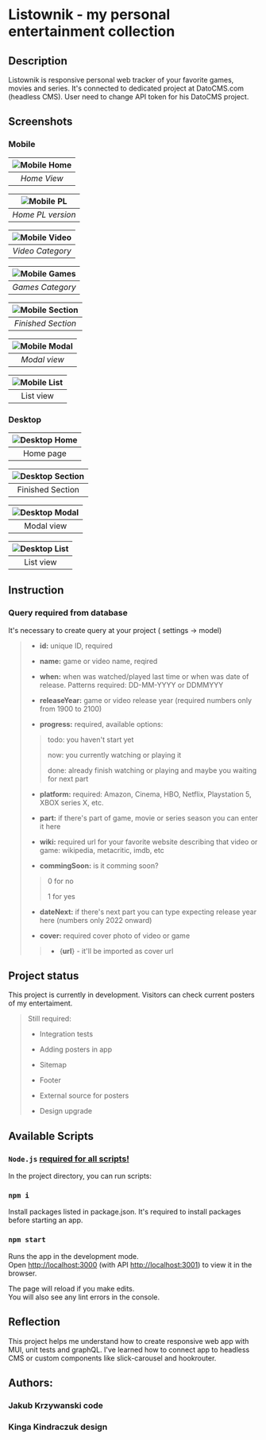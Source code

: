# Listownik - my personal entertainment collection

## Description

Listownik is responsive personal web tracker of your favorite games, movies and series.
It's connected to dedicated project at DatoCMS.com (headless CMS). User need to change API token for his DatoCMS project.

## Screenshots 

### Mobile 

|![Mobile Home](IMG/../public/IMG/screenshots/Mobile_ENG_top.png)|
|:--:|
|*Home View*|

|![Mobile PL](IMG/../public/IMG/screenshots/Mobile_PL_top.png)|
|:--:|
|*Home PL version*|

|![Mobile Video](IMG/../public/IMG/screenshots/Mobile_ENG_video.png)|
|:--:|
|*Video Category*|

|![Mobile Games](IMG/../public/IMG/screenshots/Mobile_ENG_games.png)|
|:--:|
|*Games Category*|

|![Mobile Section](IMG/../public/IMG/screenshots/Mobile_ENG_bottom.png)|
|:--:|
|*Finished Section*|

|![Mobile Modal](IMG/../public/IMG/screenshots/Mobile_ENG_info.png)|
|:--:|
|*Modal view*|

|![Mobile List](IMG/../public/IMG/screenshots/Mobile_ENG_list.png)|
|:--:|
|List view|

### Desktop 
|![Desktop Home](IMG/../public/IMG/screenshots/Desktop_ENG_top.png)|
|:--:|
|Home page|

|![Desktop Section](IMG/../public/IMG/screenshots/Desktop_ENG_bottom.png)|
|:--:|
|Finished Section|

|![Desktop Modal](IMG/../public/IMG/screenshots/Desktop_ENG_info.png)|
|:--:|
|Modal view|

|![Desktop List](IMG/../public/IMG/screenshots/Desktop_ENG_list.png)|
|:--:|
|List view|

## Instruction

### Query required from database
It's necessary to create query at your project ( settings -> model)

> - <b>id:</b> unique ID, required
>
> - <b>name:</b> game or video name, reqired
>
> - <b>when:</b> when was watched/played last time or when was date of release. 
> Patterns required: DD-MM-YYYY or DDMMYYY
>
> - <b>releaseYear:</b> game or video release year 
> (required numbers only from 1900 to 2100)
>
> - <b>progress:</b> required, available options:
> >todo: you haven't start yet
> >
> >now: you currently watching or playing it
> >
> >done: already finish watching or playing and maybe you waiting for next part
>
> - <b>platform:</b> required: Amazon, Cinema, HBO, Netflix, Playstation 5, XBOX series X, etc. 
>
> - <b>part:</b> if there's part of game, movie or series season you can enter it here
>
> - <b>wiki:</b> required url for your favorite website describing that video or game: wikipedia, metacritic, imdb, etc
>
> - <b>commingSoon:</b> is it comming soon? 
> > 0 for no
> >
> > 1 for yes
>
> - <b>dateNext:</b> if there's next part you can type expecting release year here (numbers only 2022 onward)
>
> - <b>cover:</b> required cover photo of video or game
>> - {<b>url</b>} - it'll be imported as cover url

## Project status

This project is currently in development. Visitors can check current posters of my entertaiment.

> Still required:
>
> - Integration tests
>
> - Adding posters in app
>
> - Sitemap
>
> - Footer
>
> - External source for posters
>
> - Design upgrade

## Available Scripts

### <b>`Node.js`</b> <u>required for all scripts!</u>

In the project directory, you can run scripts:

### `npm i`

Install packages listed in package.json.
It's required to install packages before starting an app.

### `npm start`

Runs the app in the development mode.\
Open [http://localhost:3000](http://localhost:3000) (with API [http://localhost:3001](http://localhost:3001)) to view it in the browser.

The page will reload if you make edits.\
You will also see any lint errors in the console.

## Reflection

This project helps me understand how to create responsive web app with MUI, unit tests and graphQL. I've learned how to connect app to headless CMS or custom components like slick-carousel and hookrouter. 

## Authors:

### Jakub Krzywanski code

### Kinga Kindraczuk design
